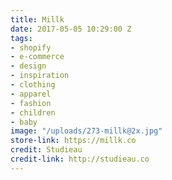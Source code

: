 ```yaml
---
title: Millk
date: 2017-05-05 10:29:00 Z
tags:
- shopify
- e-commerce
- design
- inspiration
- clothing
- apparel
- fashion
- children
- baby
image: "/uploads/273-millk@2x.jpg"
store-link: https://millk.co
credit: Studieau
credit-link: http://studieau.co
---
```


